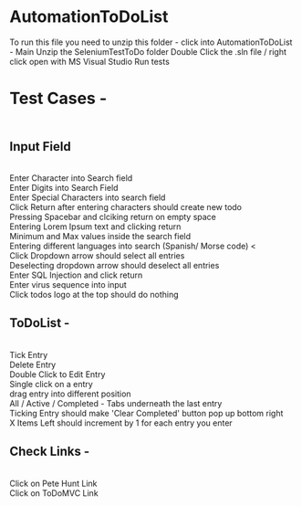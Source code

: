 # AutomationToDoList
To run this file you need to unzip this folder - 
click into AutomationToDoList - Main
Unzip the SeleniumTestToDo folder
Double Click the .sln file / right click open with MS Visual Studio
Run tests

<h1>Test Cases -</h1> 
 <h2><br><b> Input Field</b></h2>
 <br> Enter Character into Search field
 <br> Enter Digits into Search Field
 <br> Enter Special Characters into search field
 <br> Click Return after entering characters should create new todo
 <br> Pressing Spacebar and clciking return on empty space
 <br> Entering Lorem Ipsum text and clicking return
 <br> Minimum and Max values inside the search field
 <br> Entering different languages into search (Spanish/ Morse code)
 <<br> Click Dropdown arrow should select all entries
 <br> Deselecting dropdown arrow should deselect all entries
 <br> Enter SQL Injection and click return
 <br> Enter virus sequence into input
 <br> Click todos logo at the top should do nothing
 
	
<h2>ToDoList -</h2>
<br> Tick Entry
<br> Delete Entry
<br> Double Click to Edit Entry
<br> Single click on a entry
<br> drag entry into different position
<br> All / Active / Completed - Tabs underneath the last entry
<br> Ticking Entry should make 'Clear Completed' button pop up bottom right
<br> X Items Left should increment by 1 for each entry you enter



<h2>Check Links -</h2>
<br> Click on Pete Hunt Link
<br> Click on ToDoMVC Link





	
 
 
